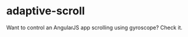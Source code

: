 adaptive-scroll
===============

Want to control an AngularJS app scrolling using gyroscope? Check it.
